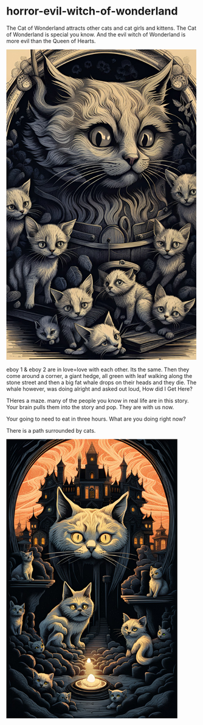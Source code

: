 # horror-evil-witch-of-wonderland
The Cat of Wonderland attracts other cats and cat girls and kittens. The Cat of Wonderland is special you know. And the evil witch of Wonderland is more evil than the Queen of Hearts.

<img src="https://github.com/nathanielburman/horror-evil-witch-of-wonderland/blob/main/12dream_TradingCard.jpg" width="500px"></img>

eboy 1 & eboy 2 are in love=love with each other. Its the same. Then they come around a corner, a giant hedge, all green with leaf walking along the stone street and then a big fat whale drops on their heads and they die. The whale however, was doing alright and asked out loud, How did I Get Here?

THeres a maze. many of the people you know in real life are in this story. Your brain pulls them into the story and pop. They are with us now.

Your going to need to eat in three hours. What are you doing right now?

There is a path surrounded by cats.

<img style="vertical-align:middle" src="https://github.com/nathanielburman/horror-evil-witch-of-wonderland/blob/main/11111dream_TradingCard.jpg" width="450px"></img>
